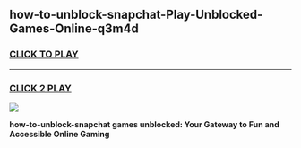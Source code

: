 
## how-to-unblock-snapchat-Play-Unblocked-Games-Online-q3m4d
<h3>
<a href="https://premium76.site?title=how-to-unblock-snapchat&ref=25A">CLICK TO PLAY</a></h3>
<hr>

<h3>
<a href="https://premium76.site?title=how-to-unblock-snapchat&ref=25A">CLICK 2 PLAY</a>
  
</h3>

<a href="https://premium76.site?title=how-to-unblock-snapchat&ref=25A"><img src="https://clearcache.store/games.png"></a>


**how-to-unblock-snapchat games unblocked: Your Gateway to Fun and Accessible Online Gaming**
